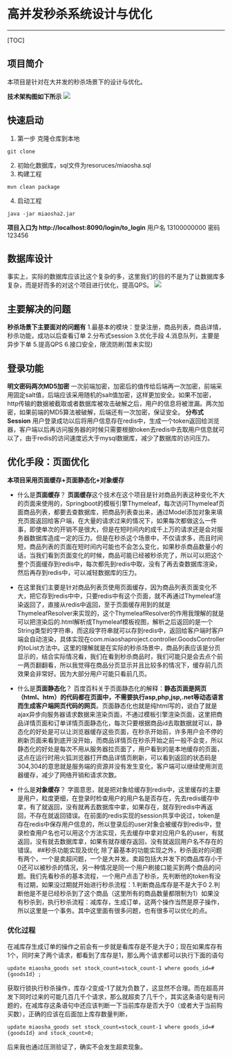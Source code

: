 # 高并发秒杀系统设计与优化

-------------------

[TOC]

## 项目简介

本项目是针对在大并发的秒杀场景下的设计与优化。

**技术架构图如下所示**
![](doc-material\md\assets\项目技术结构.png)

##  快速启动

1. 第一步 克隆仓库到本地
```
git clone 
```

2.  初始化数据库，sql文件为resoruces/miaosha.sql
3.  构建工程
```
mvn clean package
```
4.  启动工程
```
java -jar miaosha2.jar
```
**项目入口为 http://localhost:8090/login/to_login**
用户名 13100000000 密码 123456
## 数据库设计
事实上，实际的数据库应该比这个复杂的多，这里我们的目的不是为了让数据库多复杂，而是好而多的对这个项目进行优化，提高QPS。
![](doc-material\md\assets\项目技术结构.png)
## 主要解决的问题
**秒杀场景下主要面对的问题有**
1.最基本的模块：登录注册，商品列表，商品详情，秒杀功能，成功以后查看订单
2.分布式session
3.优化手段
4.消息队列，主要是异步下单
5.提高QPS
6.接口安全，限流防刷(暂未实现)

## 登录功能
**明文密码两次MD5加密**
一次前端加密，加密后的值传给后端再一次加密，前端采用固定salt值，后端应该采用随机的salt值加密，这样更加安全。如果不加密，http传输的数据被截取或者数据库被攻击破解之后，用户的信息将被泄漏。两次加密，如果前端的MD5算法被破解，后端还有一次加密，保证安全。
**分布式Session**
用户登录成功以后将用户信息存在redis中，生成一个token返回给浏览器，客户端以后再访问服务器的时候只需要根据token去redis中去取用户信息就可以了，由于redis的访问速度远大于mysql数据库，减少了数据库的访问压力。
## 优化手段：页面优化
**本项目采用页面缓存+页面静态化+对象缓存**
- 什么是**页面缓存**？
**页面缓存**这个技术在这个项目是针对商品列表这种变化不大的页面来使用的，Springboot的模板引擎Thymeleaf，每次访问Thymeleaf页面商品列表，都要去查数据库，把商品列表查出来，通过Model添加对象来填充页面返回给客户端，在大量的请求过来的情况下，如果每次都做这么一件事，即使单次的开销不是很大，但是在短时间内的成千上万的请求还是会对服务器数据库造成一定的压力。但是在秒杀这个场景中，不仅请求多，而且时间短，商品列表的页面在短时间内可能也不会怎么变化，如果秒杀商品数量小的话，当我们看到页面变化的时候，商品可能已经被秒杀完了，所以可以把这个整个页面缓存到redis中，每次都先到redis中取，没有了再去查数据库渲染，然后再存到redis中，可以减轻数据库的压力。

- 在这里我们主要是针对商品列表页使用页面缓存，因为商品列表页面变化不大，把它存到redis中中，只要redis中有这个页面，就不再通过Thymeleaf渲染返回了，直接从redis中返回，至于页面缓存用到的就是ThymeleafResolver来实现的，这个ThymeleafResolver的作用我理解的就是可以把渲染后的.html解析成Thymeleaf模板视图，解析之后返回的是一个String类型的字符串，而这段字符串就可以存到redis中，返回给客户端时客户端会自动渲染，具体实现在com.miaoshaproject.controller.GoodsController的toList方法中。这里的理解就是在实际的秒杀场景中，商品列表应该是分页显示的，结合实际情况看，我们在看到秒杀商品时，我们可能只是会去点个前一两页翻翻看，所以我觉得在商品分页显示并且比较多的情况下，缓存前几页效果会非常好。因为大部分用户可能只看前几页。
	
- 什么是**页面静态化**？
百度百科关于页面静态化的解释：**静态页面是网页（html、htm）的代码都在页面中，不需要执行asp,php,jsp,.net等动态语言而生成客户端网页代码的网页**。页面静态化也就是纯html写的，说白了就是ajax异步向服务器请求数据来渲染页面，不通过模板引擎渲染页面，这里把商品详情页面和订单详情页面静态化，每次只要根据商品id去取数据就可以，静态化的好处是可以让浏览器缓存这些页面，在秒杀开始前，许多用户会不停的刷新页面来看到底开没开始，而商品详情页在秒杀开始之前一般不会变，所以静态化的好处是每次不用从服务器拉页面了，用户看到的是本地缓存的页面，这点在运行时用火狐浏览器打开商品详情页刷新，可以看到返回的状态码是304,304的意思就是服务端的资源并没有发生变化，客户端可以继续使用浏览器缓存，减少了网络开销和请求次数。

- 什么是**对象缓存**？
字面意思，就是把对象给缓存到redis中，这里缓存的主要是用户，粒度更细，在登录时检查用户的用户名是否存在，先去redis缓存中拿，有了就返回，没有就再去数据库中拿，如果存在，就存到redis中再返回，不存在就返回错误。在前面的redis实现的session共享中说过，token是存在redis中保存用户信息的，所以登录后的user对象会被缓存到redis中，登录检查用户名也可以用这个方法实现，先去缓存中拿对应用户名的user，有就返回，没有就去数据库拿，如果有就存缓存返回，没有就返回用户名不存在的错误。
##秒杀功能实现及优化
除了最基本的功能实现之外，秒杀面对的问题有两个，一个是卖超问题，一个是大并发。卖超包括大并发下的商品库存小于0还可以被秒杀的情况，另一种情况是同一个用户刷接口能买到两个商品的问题。我们先看秒杀的基本流程，一个用户点击了秒杀，先判断他的token有没有过期，如果没过期就开始进行秒杀流程：1.判断商品库存是不是大于0  2.判断他是不是已经秒杀到了这个商品（这里所有的商品数量都限制为1）如果没有秒杀到，执行秒杀流程：减库存，生成订单，这两个操作当然是原子操作，所以这里是一个事务。其中这里面有很多问题，也有很多可以优化的点。
### 优化过程
在减库存生成订单的操作之前会有一步就是看库存是不是大于0；现在如果库存有1个，同时来了两个请求，都看到了库存是1，那么两个请求都可以执行下面的语句
```
update miaosha_goods set stock_count=stock_count-1 where goods_id=#{goodsId} ;
```
获取行锁执行秒杀操作，库存-2变成-1了就为负数了，这显然不合理。而在超高并发下同时过来的可能几百几千个请求，那么就超卖了几千个，其实这条语句是有问题的，在减库存这条语句中还应该判断一下当前库存是否大于0（或者大于当前购买数），正确的应该在后面加上库存数量判断，
```
update miaosha_goods set stock_count=stock_count-1 where goods_id=#{goodsId} and stock_count>0;
```
后来我也通过压测验证了，确实不会发生超卖现象。
### 

